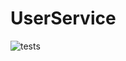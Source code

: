 # UserService
![tests](https://github.com/adamijak/UserService/actions/workflows/tests.yml/badge.svg)
